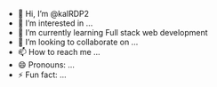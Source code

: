 - 👋 Hi, I’m @kalRDP2
- 👀 I’m interested in ...
- 🌱 I’m currently learning Full stack web development
- 💞️ I’m looking to collaborate on ...
- 📫 How to reach me ...
- 😄 Pronouns: ...
- ⚡ Fun fact: ...

<!---
kalRDP2/kalRDP2 is a ✨ special ✨ repository because its `README.md` (this file) appears on your GitHub profile.
You can click the Preview link to take a look at your changes.
--->
